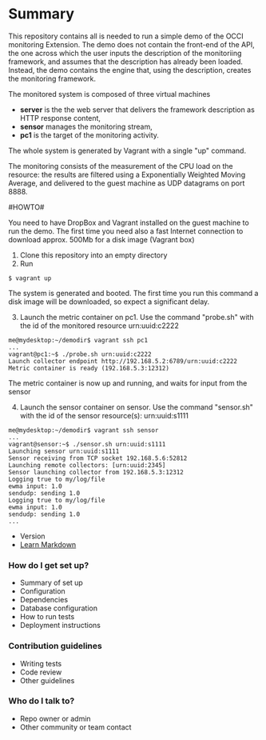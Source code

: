 # Summary #
This repository contains all is needed to run a simple demo of the OCCI monitoring Extension. The demo does not contain the front-end of the API, the one across which the user inputs the description of the monitoriing framework, and assumes that the description has already been loaded. Instead, the demo contains the engine that, using the description, creates the monitoring framework.

The monitored system is composed of three virtual machines

* **server** is the the web server that delivers the framework description as HTTP response content,
* **sensor** manages the monitoring stream, 
* **pc1** is the target of the monitoring activity. 

The whole system is generated by Vagrant with a single "up" command.

The monitoring consists of the measurement of the CPU load on the resource: the results are filtered using a Exponentially Weighted Moving Average, and delivered to the guest machine as UDP datagrams on port 8888.

#HOWTO#

You need to have DropBox and Vagrant installed on the guest machine to run the demo. The first time you need also a fast Internet connection to download approx. 500Mb for a disk image (Vagrant box)

1. Clone this repository into an empty directory
2. Run

```
$ vagrant up
```
The system is generated and booted. The first time you run this command a disk image will be downloaded, so expect a significant delay.

3. Launch the metric container on pc1. Use the command "probe.sh" with the id of the monitored resource urn:uuid:c2222

```
me@mydesktop:~/demodir$ vagrant ssh pc1
...
vagrant@pc1:~$ ./probe.sh urn:uuid:c2222
Launch collector endpoint http://192.168.5.2:6789/urn:uuid:c2222
Metric container is ready (192.168.5.3:12312)
```
The metric container is now up and running, and waits for input from the sensor

4. Launch the sensor container on sensor. Use the command "sensor.sh" with the id of the sensor resource(s): urn:uuid:s1111

```
me@mydesktop:~/demodir$ vagrant ssh sensor
...
vagrant@sensor:~$ ./sensor.sh urn:uuid:s1111
Launching sensor urn:uuid:s1111
Sensor receiving from TCP socket 192.168.5.6:52812
Launching remote collectors: [urn:uuid:2345]
Sensor launching collector from 192.168.5.3:12312
Logging true to my/log/file
ewma input: 1.0
sendudp: sending 1.0
Logging true to my/log/file
ewma input: 1.0
sendudp: sending 1.0
...
```




* Version
* [Learn Markdown](https://bitbucket.org/tutorials/markdowndemo)

### How do I get set up? ###

* Summary of set up
* Configuration
* Dependencies
* Database configuration
* How to run tests
* Deployment instructions

### Contribution guidelines ###

* Writing tests
* Code review
* Other guidelines

### Who do I talk to? ###

* Repo owner or admin
* Other community or team contact